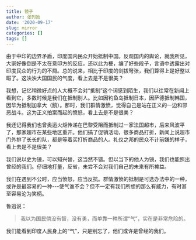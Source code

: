 ```yaml
---
title: 镜子
author: 张列弛
date: '2020-09-17'
slug: mirror
categories: []
tags: []
---
```

由于中印的边界矛盾，印度国内民众开始抵制中国。反观国内的舆论，就我所见，大家好像倒是不太在意印方的反应，还以此为梗，编了好些段子，言语中透露出对印度民众的行为的不屑。总的说来，相比于印度的剑拔弩张，我们算得上是好整以暇了。这泱泱大国国民的气度，看上去是不是很美？    

我想，记忆稍微好点的人大概不会对“抵制”这个词感到陌生，我们以往常在新闻上看到它，多数时候是我们在抵制别人。比如因钓鱼岛抵制日本，因萨德抵制韩国，因华为抵制加拿大（鹅）。那时，我们群情激愤，觉得自己是站在正义的一边和邪恶战斗。这为正义拍案而起的愤怒，看上去是不是很美？    

我还记得我们也曾奥运火炬传递在巴黎受阻而抵制过一家法国超市，后来风波平了，那家超市在某些地区重开。他们搞了促销活动，很多商品打折，新闻上说超市门外排了长长的队，都是等着买打折商品的人。礼仪之邦的民众不计前嫌的样子，看上去是不是很美？   

我们说以史为镜，可以知兴替，这当然不错。但以当下的他人为镜，我们也能照出曾经的我们。仔细地打量，反省，未尝不会对我们自己的未来有所裨益。   

我们在遇到不公时，应当愤怒，应当反抗。群情激愤的抵制是可选办法中的一种，或许是最容易的一种---使气谁不会？但不一定有我们所想的那么有威力，有时甚至容易沦为笑柄。    

鲁迅说： 

> 我以为国民倘没有智，没有勇，而单靠一种所谓“气”，实在是非常危险的。  

我们能看到印度人民身上的“气”，只是别忘了，他们或许是曾经的我们。   


   


